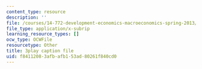 ```yaml
---
content_type: resource
description: ''
file: /courses/14-772-development-economics-macroeconomics-spring-2013/f84112083afbafb153ad80261f840cd0_BrvMZf2jaso.srt
file_type: application/x-subrip
learning_resource_types: []
ocw_type: OCWFile
resourcetype: Other
title: 3play caption file
uid: f8411208-3afb-afb1-53ad-80261f840cd0
---
```

